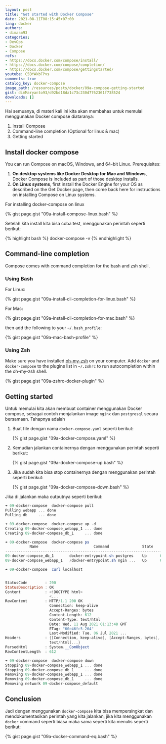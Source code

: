 ```yaml
---
layout: post
title: "Get started with Docker Compose"
date: 2021-08-11T08:15:45+07:00
lang: docker
authors:
- dimasm93
categories:
- DevOps
- Docker
- Compose
refs: 
- https://docs.docker.com/compose/install/
- https://docs.docker.com/compose/completion/
- https://docs.docker.com/compose/gettingstarted/
youtube: C5BYAkbFPvs
comments: true
catalog_key: docker-compose
image_path: /resources/posts/docker/09a-compose-getting-started
gist: dimMaryanto93/d92bd18da1c73c230d7762361f738524
downloads: []
---
```



Hai semuanya, di materi kali ini kita akan membahas untuk memulai menggunakan Docker compose diataranya:

1. Install Compose
2. Command-line completion (Optional for linux & mac)
3. Getting started

## Install docker compose

You can run Compose on macOS, Windows, and 64-bit Linux. Prerequisites:

1. **On desktop systems like Docker Desktop for Mac and Windows**, Docker Compose is included as part of those desktop installs.
2. **On Linux systems**, first install the Docker Engine for your OS as described on the Get Docker page, then come back here for instructions on installing Compose on Linux systems.

For installing docker-compose on linux

{% gist page.gist "09a-install-compose-linux.bash" %}

Setelah kita install kita bisa coba test, menggunakan perintah seperti berikut:

{% highlight bash %}
docker-compose -v
{% endhighlight %}

## Command-line completion

Compose comes with command completion for the bash and zsh shell.

### Using Bash

For Linux:

{% gist page.gist "09a-install-cli-completion-for-linux.bash" %}

For Mac:

{% gist page.gist "09a-install-cli-completion-for-mac.bash" %}

then add the following to your `~/.bash_profile`:

{% gist page.gist "09a-mac-bash-profile" %}

### Using Zsh

Make sure you have installed [oh-my-zsh](https://ohmyz.sh/) on your computer. Add `docker` and `docker-compose` to the plugins list in `~/.zshrc` to run autocompletion within the oh-my-zsh shell.

{% gist page.gist "09a-zshrc-docker-plugin" %}

## Getting started

Untuk memulai kita akan membuat container menggunakan Docker compose, sebagai contoh menjalankan image `nginx` dan `postgresql` secara bersamaan. Tahapnya adalah

1. Buat file dengan nama `docker-compose.yaml` seperti berikut:

    {% gist page.gist "09a-docker-compose.yaml" %}

2. Kemudian jalankan containernya dengan menggunakan perintah seperti berikut:

    {% gist page.gist "09a-docker-compose-up.bash" %}

3. Jika sudah kita bisa stop containernya dengan menggunakan perintah seperti berikut:

    {% gist page.gist "09a-docker-compose-down.bash" %}

Jika di jalankan maka outputnya seperti berikut:

```powershell
➜ 09-docker-compose  docker-compose pull
Pulling webapp ... done
Pulling db     ... done

➜ 09-docker-compose  docker-compose up -d
Creating 09-docker-compose_webapp_1 ... done
Creating 09-docker-compose_db_1     ... done

➜ 09-docker-compose  docker-compose ps
           Name                         Command               State                    Ports
--------------------------------------------------------------------------------------------------------------
09-docker-compose_db_1       docker-entrypoint.sh postgres    Up      0.0.0.0:5432->5432/tcp,:::5432->5432/tcp
09-docker-compose_webapp_1   /docker-entrypoint.sh ngin ...   Up      0.0.0.0:80->80/tcp,:::80->80/tcp

➜ 09-docker-compose  curl localhost


StatusCode        : 200
StatusDescription : OK
Content           : <!DOCTYPE html>
                    <...
RawContent        : HTTP/1.1 200 OK
                    Connection: keep-alive
                    Accept-Ranges: bytes
                    Content-Length: 612
                    Content-Type: text/html
                    Date: Wed, 11 Aug 2021 01:13:48 GMT
                    ETag: "60e46fc5-264"
                    Last-Modified: Tue, 06 Jul 2021 ...
Headers           : {[Connection, keep-alive], [Accept-Ranges, bytes], [Content-Length, 612], [Content-Type,
                    text/html]...}
ParsedHtml        : System.__ComObject
RawContentLength  : 612

➜ 09-docker-compose  docker-compose down
Stopping 09-docker-compose_webapp_1 ... done
Stopping 09-docker-compose_db_1     ... done
Removing 09-docker-compose_webapp_1 ... done
Removing 09-docker-compose_db_1     ... done
Removing network 09-docker-compose_default
```

## Conclusion

Jadi dengan menggunakan `docker-compose` kita bisa mempersingkat dan mendokumentasikan perintah yang kita jalankan, jika kita menggunakan `docker` command seperti biasa maka sama seperti kita menulis seperti berikut:

{% gist page.gist "09a-docker-command-eq.bash" %}